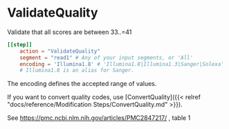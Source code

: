 # ValidateQuality

Validate that all scores are between 33..=41

```toml
[[step]]
    action = "ValidateQuality"
    segment = "read1" # Any of your input segments, or 'All'
    encoding = 'Illumina1.8' # 'Illumina1.8|Illumina1.3|Sanger|Solexa'
    # Illumina1.8 is an alias for Sanger.
```

The encoding defines the accepted range of values.

If you want to convert quality codes, use [ConvertQuality]({{< relref "docs/reference/Modification Steps/ConvertQuality.md" >}}).


See https://pmc.ncbi.nlm.nih.gov/articles/PMC2847217/ , table 1
